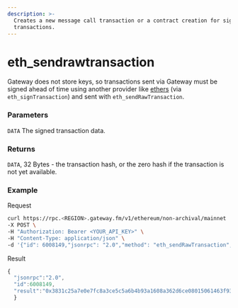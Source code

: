 ```yaml
---
description: >-
  Creates a new message call transaction or a contract creation for signed
  transactions.
---
```


# eth\_sendrawtransaction

Gateway does not store keys, so transactions sent via Gateway must be signed ahead of time using another provider like [ethers](https://docs.ethers.io/v5/api/signer/) (via `eth_signTransaction`) and sent with `eth_sendRawTransaction`.

### Parameters

`DATA` The signed transaction data.

### Returns

`DATA`, 32 Bytes - the transaction hash, or the zero hash if the transaction is not yet available.

### **Example**

Request

```bash
curl https://rpc.<REGION>.gateway.fm/v1/ethereum/non-archival/mainnet  \
-X POST \
-H "Authorization: Bearer <YOUR_API_KEY>" \
-H "Content-Type: application/json" \
-d '{"id": 6008149,"jsonrpc": "2.0","method": "eth_sendRawTransaction","params": ["0xf8687884f46109038252089447ac4f3a5ea94b648672648e730bfe48ed6e734985e8d4a51000802ca0ee5f7c40c98ce6f0f2aa05ebb65e96ddf402f1152fbb8b76893ddb2b0fd6f1d0a068e60320ad7ab56a5200d55ba97c783d4ad37945eb74d1f5d3100155f059fbae"]}'
```

Result

```javascript
{
  "jsonrpc":"2.0",
  "id":6008149,
  "result":"0x3831c25a7e0e7fc8a3ce5c5a6b4b93a1608a362d6ce08015061463f930f0774b"
  }
```
